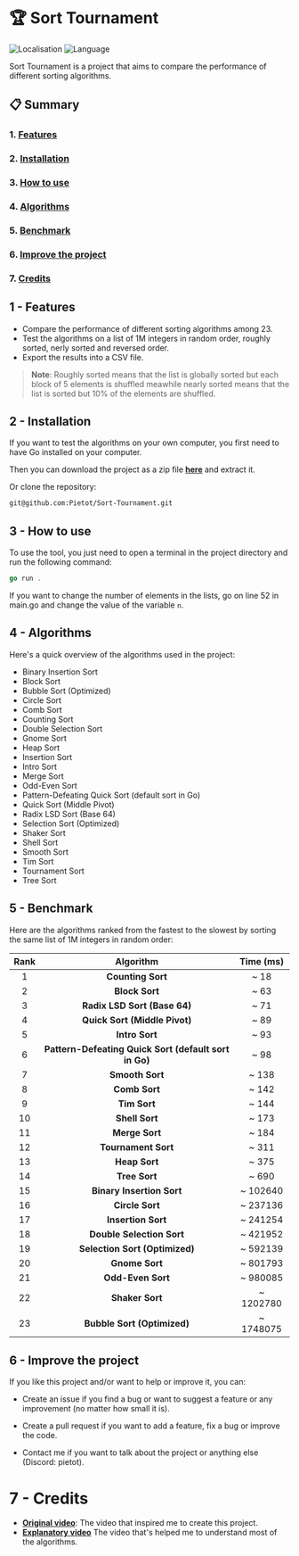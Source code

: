 # 🏆 Sort Tournament

![Localisation](https://img.shields.io/badge/Made_in-France-red?labelColor=blue)
![Language](https://img.shields.io/badge/Language-Go-f7d3a2?labelColor=00aed8)

Sort Tournament is a project that aims to compare the performance of different sorting algorithms.

## 📋 Summary

### 1. [Features](#1---features)

### 2. [Installation](#2---installation)

### 3. [How to use](#3---how-to-use)

### 4. [Algorithms](#4---algorithms)

### 5. [Benchmark](#5---benchmark)

### 6. [Improve the project](#6---improve-the-project)

### 7. [Credits](#7---credits)

## 1 - Features

- Compare the performance of different sorting algorithms among 23.
- Test the algorithms on a list of 1M integers in random order, roughly sorted, nerly sorted and reversed order.
- Export the results into a CSV file.

> **Note**: Roughly sorted means that the list is globally sorted but each block of 5 elements is shuffled meawhile nearly sorted means that the list is sorted but 10% of the elements are shuffled.

## 2 - Installation

If you want to test the algorithms on your own computer, you first need to have Go installed on your computer.

Then you can download the project as a zip file **[here](https://github.com/Pietot/Sort-Tournament/archive/refs/heads/main.zip)** and extract it.

Or clone the repository:

```bash
git@github.com:Pietot/Sort-Tournament.git
```

## 3 - How to use

To use the tool, you just need to open a terminal in the project directory and run the following command:

```go
go run .
```

If you want to change the number of elements in the lists, go on line 52 in main.go and change the value of the variable `n`.

## 4 - Algorithms

Here's a quick overview of the algorithms used in the project:

- Binary Insertion Sort
- Block Sort
- Bubble Sort (Optimized)
- Circle Sort
- Comb Sort
- Counting Sort
- Double Selection Sort
- Gnome Sort
- Heap Sort
- Insertion Sort
- Intro Sort
- Merge Sort
- Odd-Even Sort
- Pattern-Defeating Quick Sort (default sort in Go)
- Quick Sort (Middle Pivot)
- Radix LSD Sort (Base 64)
- Selection Sort (Optimized)
- Shaker Sort
- Shell Sort
- Smooth Sort
- Tim Sort
- Tournament Sort
- Tree Sort

## 5 - Benchmark

Here are the algorithms ranked from the fastest to the slowest by sorting the same list of 1M integers in random order:

| Rank |                       Algorithm                       | Time (ms) |
| :--: | :---------------------------------------------------: | :-------: |
|  1   |                   **Counting Sort**                   |   ~ 18    |
|  2   |                    **Block Sort**                     |   ~ 63    |
|  3   |             **Radix LSD Sort (Base 64)**              |   ~ 71    |
|  4   |             **Quick Sort (Middle Pivot)**             |   ~ 89    |
|  5   |                    **Intro Sort**                     |   ~ 93    |
|  6   | **Pattern-Defeating Quick Sort (default sort in Go)** |   ~ 98    |
|  7   |                    **Smooth Sort**                    |   ~ 138   |
|  8   |                     **Comb Sort**                     |   ~ 142   |
|  9   |                     **Tim Sort**                      |   ~ 144   |
|  10  |                    **Shell Sort**                     |   ~ 173   |
|  11  |                    **Merge Sort**                     |   ~ 184   |
|  12  |                  **Tournament Sort**                  |   ~ 311   |
|  13  |                     **Heap Sort**                     |   ~ 375   |
|  14  |                     **Tree Sort**                     |   ~ 690   |
|  15  |               **Binary Insertion Sort**               | ~ 102640  |
|  16  |                    **Circle Sort**                    | ~ 237136  |
|  17  |                  **Insertion Sort**                   | ~ 241254  |
|  18  |               **Double Selection Sort**               | ~ 421952  |
|  19  |            **Selection Sort (Optimized)**             | ~ 592139  |
|  20  |                    **Gnome Sort**                     | ~ 801793  |
|  21  |                   **Odd-Even Sort**                   | ~ 980085  |
|  22  |                    **Shaker Sort**                    | ~ 1202780 |
|  23  |              **Bubble Sort (Optimized)**              | ~ 1748075 |

## 6 - Improve the project

If you like this project and/or want to help or improve it, you can:

- Create an issue if you find a bug or want to suggest a feature or any improvement (no matter how small it is).

- Create a pull request if you want to add a feature, fix a bug or improve the code.

- Contact me if you want to talk about the project or anything else (Discord: pietot).

# 7 - Credits

- **[Original video](https://www.youtube.com/watch?v=N4JVT3eVBP8)**: The video that inspired me to create this project.
- **[Explanatory video](https://www.youtube.com/watch?v=h1Bi0granxM)** The video that's helped me to understand most of the algorithms.
